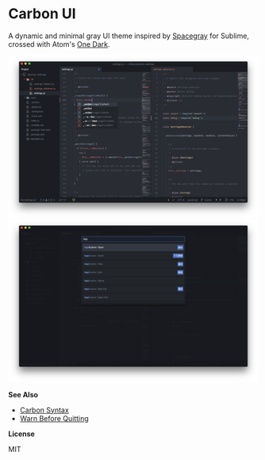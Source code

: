 # Carbon UI

A dynamic and minimal gray UI theme inspired by [Spacegray](http://kkga.github.io/spacegray) for Sublime, crossed with Atom's [One Dark](https://atom.io/themes/one-dark-ui).

![screenshot-1](https://raw.githubusercontent.com/nathanbuchar/atom-carbon-ui/master/screenshots/screenshot-1.png)
![screenshot-2](https://raw.githubusercontent.com/nathanbuchar/atom-carbon-ui/master/screenshots/screenshot-2.png)

**See Also**

- [Carbon Syntax](https://atom.io/themes/carbon-syntax)
- [Warn Before Quitting](https://atom.io/packages/warn-before-qutting)

**License**

MIT
